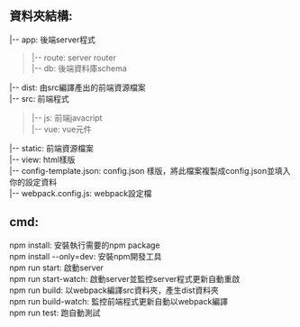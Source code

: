 ## 資料夾結構:
|-- app: 後端server程式  
> |-- route: server router  
> |-- db: 後端資料庫schema  

|-- dist: 由src編譯產出的前端資源檔案  
|-- src: 前端程式  
> |-- js: 前端javacript  
> |-- vue: vue元件  

|-- static: 前端資源檔案  
|-- view: html樣版  
|-- config-template.json: config.json 樣版，將此檔案複製成config.json並填入你的設定資料  
|-- webpack.config.js: webpack設定檔  

## cmd:
npm install: 安裝執行需要的npm package  
npm install --only=dev: 安裝npm開發工具  
npm run start: 啟動server  
npm run start-watch: 啟動server並監控server程式更新自動重啟  
npm run build: 以webpack編譯src資料夾，產生dist資料夾  
npm run build-watch: 監控前端程式更新自動以webpack編譯  
npm run test: 跑自動測試  
